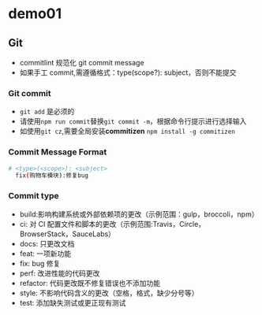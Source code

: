 # demo01

## Git

- commitlint 规范化 git commit message
- 如果手工 commit,需遵循格式：type(scope?): subject，否则不能提交

### Git commit

- `git add` 是必须的
- 请使用`npm run commit`替换`git commit -m`，根据命令行提示进行选择输入
- 如使用`git cz`,需要全局安装**commitizen** `npm install -g commitizen`

### Commit Message Format

```bash
# <type>(<scope>): <subject>
  fix(购物车模块):修复bug
```

### Commit type

- build:影响构建系统或外部依赖项的更改（示例范围：gulp，broccoli，npm）
- ci: 对 CI 配置文件和脚本的更改（示例范围:Travis，Circle，BrowserStack，SauceLabs）
- docs: 只更改文档
- feat: 一项新功能
- fix: bug 修复
- perf: 改进性能的代码更改
- refactor: 代码更改既不修复错误也不添加功能
- style: 不影响代码含义的更改（空格，格式，缺少分号等）
- test: 添加缺失测试或更正现有测试
